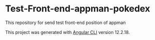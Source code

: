 # Test-Front-end-appman-pokedex
This repository for send test front-end position of appman

This project was generated with [Angular CLI](https://github.com/angular/angular-cli) version 12.2.18.

